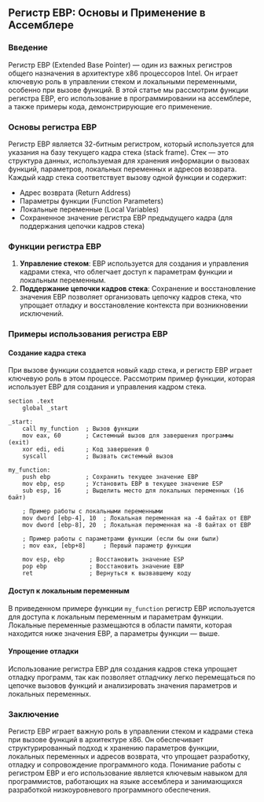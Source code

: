 ## Регистр EBP: Основы и Применение в Ассемблере

### Введение

Регистр EBP (Extended Base Pointer) — один из важных регистров общего назначения в архитектуре x86 процессоров Intel. Он играет ключевую роль в управлении стеком и локальными переменными, особенно при вызове функций. В этой статье мы рассмотрим функции регистра EBP, его использование в программировании на ассемблере, а также примеры кода, демонстрирующие его применение.

### Основы регистра EBP

Регистр EBP является 32-битным регистром, который используется для указания на базу текущего кадра стека (stack frame). Стек — это структура данных, используемая для хранения информации о вызовах функций, параметров, локальных переменных и адресов возврата. Каждый кадр стека соответствует вызову одной функции и содержит:

- Адрес возврата (Return Address)
- Параметры функции (Function Parameters)
- Локальные переменные (Local Variables)
- Сохраненное значение регистра EBP предыдущего кадра (для поддержания цепочки кадров стека)

### Функции регистра EBP

1. **Управление стеком**: EBP используется для создания и управления кадрами стека, что облегчает доступ к параметрам функции и локальным переменным.
2. **Поддержание цепочки кадров стека**: Сохранение и восстановление значения EBP позволяет организовать цепочку кадров стека, что упрощает отладку и восстановление контекста при возникновении исключений.

### Примеры использования регистра EBP

#### Создание кадра стека

При вызове функции создается новый кадр стека, и регистр EBP играет ключевую роль в этом процессе. Рассмотрим пример функции, которая использует EBP для создания и управления кадром стека.

```assembly
section .text
    global _start

_start:
    call my_function  ; Вызов функции
    mov eax, 60       ; Системный вызов для завершения программы (exit)
    xor edi, edi      ; Код завершения 0
    syscall           ; Вызвать системный вызов

my_function:
    push ebp          ; Сохранить текущее значение EBP
    mov ebp, esp      ; Установить EBP в текущее значение ESP
    sub esp, 16       ; Выделить место для локальных переменных (16 байт)

    ; Пример работы с локальными переменными
    mov dword [ebp-4], 10  ; Локальная переменная на -4 байтах от EBP
    mov dword [ebp-8], 20  ; Локальная переменная на -8 байтах от EBP

    ; Пример работы с параметрами функции (если бы они были)
    ; mov eax, [ebp+8]     ; Первый параметр функции

    mov esp, ebp       ; Восстановить значение ESP
    pop ebp            ; Восстановить значение EBP
    ret                ; Вернуться к вызвавшему коду
```

#### Доступ к локальным переменным

В приведенном примере функции `my_function` регистр EBP используется для доступа к локальным переменным и параметрам функции. Локальные переменные размещаются в области памяти, которая находится ниже значения EBP, а параметры функции — выше.

#### Упрощение отладки

Использование регистра EBP для создания кадров стека упрощает отладку программ, так как позволяет отладчику легко перемещаться по цепочке вызовов функций и анализировать значения параметров и локальных переменных.

### Заключение

Регистр EBP играет важную роль в управлении стеком и кадрами стека при вызове функций в архитектуре x86. Он обеспечивает структурированный подход к хранению параметров функции, локальных переменных и адресов возврата, что упрощает разработку, отладку и сопровождение программного кода. Понимание работы с регистром EBP и его использование является ключевым навыком для программистов, работающих на языке ассемблера и занимающихся разработкой низкоуровневого программного обеспечения.